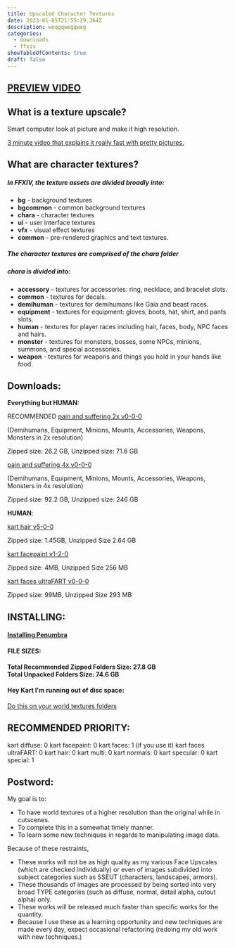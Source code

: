 ```yaml
---
title: Upscaled Character Textures
date: 2023-01-05T21:55:29.364Z
description: weqgqwegqweg
categories:
  - downloads
  - ffxiv
showTableOfContents: true
draft: false
---
```


## **[PREVIEW VIDEO](https://www.youtube.com/watch?v=fSO48HBqFyA)**

## **What is a texture upscale?**

Smart computer look at picture and make it high resolution.

[3 minute video that explains it really fast with pretty pictures.](https://www.youtube.com/watch?v=Fix6u4pksrg)

## **What are character textures?**

##### In FFXIV, the texture assets are divided broadly into:

-   **bg** - background textures
-   **bgcommon** - common background textures
-   **chara** - character textures
-   **ui** - user interface textures
-   **vfx** - visual effect textures
-   **common** - pre-rendered graphics and text textures.

##### The character textures are comprised of the **chara** folder

##### **chara** is divided into:

-   **accessory** - textures for accessories: ring, necklace, and bracelet slots.
-   **common** - textures for decals.
-   **demihuman** - textures for demihumans like Gaia and beast races.
-   **equipment** - textures for equipment: gloves, boots, hat, shirt, and pants slots.
-   **human** - textures for player races including hair, faces, body, NPC faces and hairs.
-   **monster** - textures for monsters, bosses, some NPCs, minions, summons, and special accessories.
-   **weapon** - textures for weapons and things you hold in your hands like food.

## Downloads:

**Everything but HUMAN:**

RECOMMENDED [pain and suffering 2x v0-0-0](https://downloads.kartoffels.club/TEST%20pain%20and%20suffering%202x%20v0-0-0.7z "https://downloads.kartoffels.club/TEST%20pain%20and%20suffering%202x%20v0-0-0.7z")

(Demihumans, Equipment, Minions, Mounts, Accessories, Weapons, Monsters in 2x resolution)

Zipped size: 26.2 GB, Unzipped size: 71.6 GB

[pain and suffering 4x v0-0-0](https://downloads.kartoffels.club/TEST%20pain%20and%20suffering%204x%20v0-0-0.7z "https://downloads.kartoffels.club/TEST%20pain%20and%20suffering%204x%20v0-0-0.7z")

(Demihumans, Equipment, Minions, Mounts, Accessories, Weapons, Monsters in 4x resolution)

Zipped size: 92.2 GB, Unzipped size: 246 GB

**HUMAN**:

[kart hair v5-0-0](https://downloads.kartoffels.club/kart%20hair%20v5-0-0.7z "https://downloads.kartoffels.club/kart%20hair%20v5-0-0.7z")

Zipped size: 1.45GB, Unzipped Size 2.64 GB

[kart facepaint v1-2-0](https://downloads.kartoffels.club/kart+facepaint+v1-2-0.7z "hhttps://downloads.kartoffels.club/kart+facepaint+v1-2-0.7z ")

Zipped size: 4MB, Unzipped Size 256 MB

[kart faces ultraFART v0-0-0](https://downloads.kartoffels.club/kart+faces+ultraFART+v0-0-0.7z "https://downloads.kartoffels.club/kart+faces+ultraFART+v0-0-0.7z")

Zipped size: 99MB, Unzipped Size 293 MB

## INSTALLING:

#### **[Installing Penumbra](https://reniguide.info/#installpenumbra)**

#### **FILE SIZES:**

**Total Recommended Zipped Folders Size: 27.8 GB**  
**Total Unpacked Folders Size: 74.6 GB**

#### **Hey Kart I'm running out of disc space:**

[Do this on your world textures folders](https://www.windowscentral.com/how-enable-file-compression-windows-11#compress_ntfs_file_windows11)


## RECOMMENDED PRIORITY:
kart diffuse: 0
kart facepaint: 0
kart faces: 1 (if you use it)
kart faces ultraFART: 0
kart hair: 0
kart multi: 0
kart normals: 0
kart specular: 0
kart special: 1

## **Postword**:

My goal is to:

-   To have world textures of a higher resolution than the original while in cutscenes.
-   To complete this in a somewhat timely manner.
-   To learn some new techniques in regards to manipulating image data.

Because of these restraints,

-   These works will not be as high quality as my various Face Upscales (which are checked individually) or even of images subdivided into subject categories such as SSEUT (characters, landscapes, armors).
-   These thousands of images are processed by being sorted into very broad TYPE categories (such as diffuse, normal, detail alpha, cutout alpha) only.
-   These works will be released much faster than specific works for the quantity.
-   Because I use these as a learning opportunity and new techniques are made every day, expect occasional refactoring (redoing my old work with new techniques.)